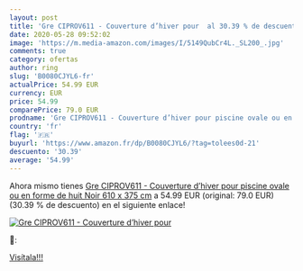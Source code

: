 ```yaml
---
layout: post
title: 'Gre CIPROV611 - Couverture d’hiver pour  al 30.39 % de descuento'
date: 2020-05-28 09:52:02
image: 'https://m.media-amazon.com/images/I/5149QubCr4L._SL200_.jpg'
comments: true
category: ofertas
author: ring
slug: 'B0080CJYL6-fr'
actualPrice: 54.99 EUR
currency: EUR
price: 54.99
comparePrice: 79.0 EUR
prodname: 'Gre CIPROV611 - Couverture d’hiver pour piscine ovale ou en forme de huit   Noir  610 x 375 cm'
country: 'fr'
flag: '🇫🇷'
buyurl: 'https://www.amazon.fr/dp/B0080CJYL6/?tag=tolees0d-21'
descuento: '30.39'
average: '54.99'
---
```


Ahora mismo tienes [Gre CIPROV611 - Couverture d’hiver pour piscine ovale ou en forme de huit   Noir  610 x 375 cm](https://www.amazon.fr/dp/B0080CJYL6/?tag=tolees0d-21) a 54.99 EUR (original: 79.0 EUR) (30.39 %  de descuento) en el siguiente enlace!

[![Gre CIPROV611 - Couverture d’hiver pour ](https://m.media-amazon.com/images/I/5149QubCr4L._SL200_.jpg)](https://www.amazon.fr/dp/B0080CJYL6/?tag=tolees0d-21)

🔎:


[Visítala!!!](https://www.amazon.fr/dp/B0080CJYL6/?tag=tolees0d-21)
